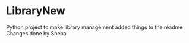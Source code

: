 # LibraryNew
Python project to make library management
added things to the readme 
Changes done by Sneha